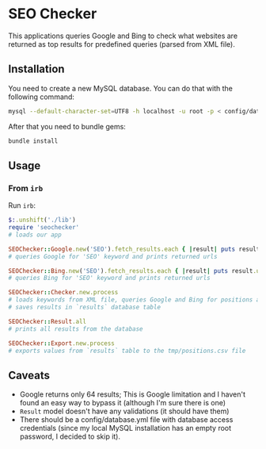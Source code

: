 # SEO Checker

This applications queries Google and Bing to check what websites are returned
as top results for predefined queries (parsed from XML file).


## Installation

You need to create a new MySQL database. You can do that with the following command:

```bash
mysql --default-character-set=UTF8 -h localhost -u root -p < config/database.sql
```

After that you need to bundle gems:

```bash
bundle install
```


## Usage

### From `irb`

Run `irb`:

```ruby
$:.unshift('./lib')
require 'seochecker'
# loads our app

SEOChecker::Google.new('SEO').fetch_results.each { |result| puts result.uri }
# queries Google for 'SEO' keyword and prints returned urls

SEOChecker::Bing.new('SEO').fetch_results.each { |result| puts result.uri }
# queries Bing for 'SEO' keyword and prints returned urls

SEOChecker::Checker.new.process
# loads keywords from XML file, queries Google and Bing for positions and
# saves results in `results` database table

SEOChecker::Result.all
# prints all results from the database

SEOChecker::Export.new.process
# exports values from `results` table to the tmp/positions.csv file
```


## Caveats

* Google returns only 64 results; This is Google limitation and I haven't
  found an easy way to bypass it (although I'm sure there is one)
* `Result` model doesn't have any validations (it should have them)
* There should be a config/database.yml file with database access credentials
  (since my local MySQL installation has an empty root password, I decided
  to skip it).
